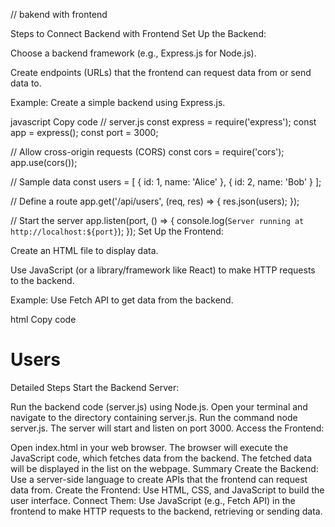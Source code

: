 // bakend with frontend

Steps to Connect Backend with Frontend
Set Up the Backend:

Choose a backend framework (e.g., Express.js for Node.js).

Create endpoints (URLs) that the frontend can request data from or send data to.

Example: Create a simple backend using Express.js.

javascript
Copy code
// server.js
const express = require('express');
const app = express();
const port = 3000;

// Allow cross-origin requests (CORS)
const cors = require('cors');
app.use(cors());

// Sample data
const users = [
{ id: 1, name: 'Alice' },
{ id: 2, name: 'Bob' }
];

// Define a route
app.get('/api/users', (req, res) => {
res.json(users);
});

// Start the server
app.listen(port, () => {
console.log(`Server running at http://localhost:${port}`);
});
Set Up the Frontend:

Create an HTML file to display data.

Use JavaScript (or a library/framework like React) to make HTTP requests to the backend.

Example: Use Fetch API to get data from the backend.

html
Copy code

<!-- index.html -->
<!DOCTYPE html>
<html lang="en">
<head>
  <meta charset="UTF-8">
  <meta name="viewport" content="width=device-width, initial-scale=1.0">
  <title>Frontend with Backend</title>
</head>
<body>
  <h1>Users</h1>
  <ul id="user-list"></ul>

  <script>
    // Fetch data from the backend
    fetch('http://localhost:3000/api/users')
      .then(response => response.json())
      .then(data => {
        const userList = document.getElementById('user-list');
        data.forEach(user => {
          const li = document.createElement('li');
          li.textContent = user.name;
          userList.appendChild(li);
        });
      })
      .catch(error => console.error('Error fetching data:', error));
  </script>
</body>
</html>
Detailed Steps
Start the Backend Server:

Run the backend code (server.js) using Node.js.
Open your terminal and navigate to the directory containing server.js.
Run the command node server.js.
The server will start and listen on port 3000.
Access the Frontend:

Open index.html in your web browser.
The browser will execute the JavaScript code, which fetches data from the backend.
The fetched data will be displayed in the list on the webpage.
Summary
Create the Backend: Use a server-side language to create APIs that the frontend can request data from.
Create the Frontend: Use HTML, CSS, and JavaScript to build the user interface.
Connect Them: Use JavaScript (e.g., Fetch API) in the frontend to make HTTP requests to the backend, retrieving or sending data.

